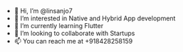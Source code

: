 - 👋 Hi, I’m @linsanjo7
- 👀 I’m interested in Native and Hybrid App development
- 🌱 I’m currently learning Flutter
- 💞️ I’m looking to collaborate with Startups
- 📫 You can reach me at +918428258159
